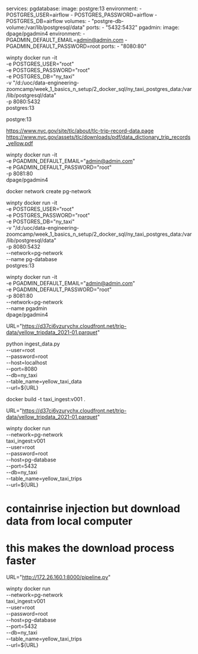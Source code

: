 services:
  pgdatabase:
    image: postgre:13
    environment:
      - POSTGRES_USER=airflow
      - POSTGRES_PASSWORD=airflow
      - POSTGRES_DB=airflow
    volumes:
      - "postgre-db-volume:/var/lib/postgresql/data"
    ports:
      - "5432:5432"
  pgadmin:
    image: dpage/pgadmin4
    environment:
      - PGADMIN_DEFAULT_EMAIL=admin@admin.com
      - PGADMIN_DEFAULT_PASSWORD=root
    ports:
      - "8080:80"


winpty docker run -it \
  -e POSTGRES_USER="root" \
  -e POSTGRES_PASSWORD="root" \
  -e POSTGRES_DB="ny_taxi" \
  -v "/d:/uoc/data-engineering-zoomcamp/week_1_basics_n_setup/2_docker_sql/ny_taxi_postgres_data:/var/lib/postgresql/data" \
  -p 8080:5432 \
  postgres:13

postgre:13



https://www.nyc.gov/site/tlc/about/tlc-trip-record-data.page
https://www.nyc.gov/assets/tlc/downloads/pdf/data_dictionary_trip_records_yellow.pdf





winpty docker run -it \
  -e PGADMIN_DEFAULT_EMAIL="admin@admin.com" \
  -e PGADMIN_DEFAULT_PASSWORD="root" \
  -p 8081:80 \
  dpage/pgadmin4



docker network create pg-network



winpty docker run -it \
  -e POSTGRES_USER="root" \
  -e POSTGRES_PASSWORD="root" \
  -e POSTGRES_DB="ny_taxi" \
  -v "/d:/uoc/data-engineering-zoomcamp/week_1_basics_n_setup/2_docker_sql/ny_taxi_postgres_data:/var/lib/postgresql/data" \
  -p 8080:5432 \
  --network=pg-network \
  --name pg-database \
  postgres:13



winpty docker run -it \
  -e PGADMIN_DEFAULT_EMAIL="admin@admin.com" \
  -e PGADMIN_DEFAULT_PASSWORD="root" \
  -p 8081:80 \
  --network=pg-network \
  --name pgadmin \
  dpage/pgadmin4


URL="https://d37ci6vzurychx.cloudfront.net/trip-data/yellow_tripdata_2021-01.parquet"

python ingest_data.py \
  --user=root \
  --password=root \
  --host=localhost \
  --port=8080 \
  --db=ny_taxi \
  --table_name=yellow_taxi_data \
  --url=${URL}

docker build -t taxi_ingest:v001 .



URL="https://d37ci6vzurychx.cloudfront.net/trip-data/yellow_tripdata_2021-01.parquet"

winpty docker run \
  --network=pg-network \
  taxi_ingest:v001 \
    --user=root \
    --password=root \
    --host=pg-database \
    --port=5432 \
    --db=ny_taxi \
    --table_name=yellow_taxi_trips \
    --url=${URL}



# containrise injection but download data from local computer
# this makes the download process faster

URL="http://172.26.160.1:8000/pipeline.py"

winpty docker run \
  --network=pg-network \
  taxi_ingest:v001 \
    --user=root \
    --password=root \
    --host=pg-database \
    --port=5432 \
    --db=ny_taxi \
    --table_name=yellow_taxi_trips \
    --url=${URL}